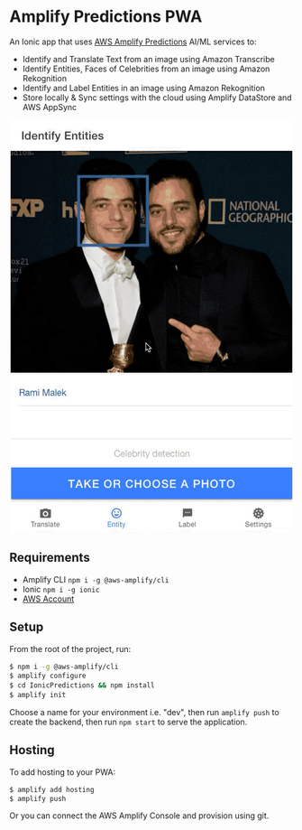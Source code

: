 # Amplify Predictions PWA

An Ionic app that uses [AWS Amplify Predictions](https://aws-amplify.github.io/docs/js/predictions) AI/ML services to:

- Identify and Translate Text from an image using Amazon Transcribe
- Identify Entities, Faces of Celebrities from an image using Amazon Rekognition
- Identify and Label Entities in an image using Amazon Rekognition
- Store locally & Sync settings with the cloud using Amplify DataStore and AWS AppSync

<div style="text-align:center;">

![Demo Gif](./demo.gif)

</div>

## Requirements

- Amplify CLI `npm i -g @aws-amplify/cli`
- Ionic `npm i -g ionic`
- [AWS Account](https://aws-amplify.github.io/docs/)

## Setup

From the root of the project, run:

```bash
$ npm i -g @aws-amplify/cli
$ amplify configure
$ cd IonicPredictions && npm install
$ amplify init
```

Choose a name for your environment i.e. "dev", then run `amplify push` to create the backend, then run `npm start` to serve the application.

## Hosting

To add hosting to your PWA:

```
$ amplify add hosting
$ amplify push
```

Or you can connect the AWS Amplify Console and provision using git.